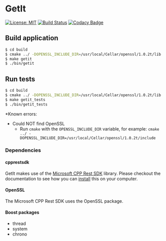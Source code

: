 # GetIt

[![License: MIT](https://img.shields.io/badge/License-MIT-yellow.svg)](https://opensource.org/licenses/MIT)
[![Build Status](https://travis-ci.org/bartkessels/getit.svg?branch=development)](https://travis-ci.org/bartkessels/getit)
[![Codacy Badge](https://api.codacy.com/project/badge/Grade/f9919567041d4715889d643b784e661f)](https://www.codacy.com/manual/bartkessels/getit?utm_source=github.com&amp;utm_medium=referral&amp;utm_content=bartkessels/getit&amp;utm_campaign=Badge_Grade)

## Build application

```bash
$ cd build
$ cmake ../ -DOPENSSL_INCLUDE_DIR=/usr/local/Cellar/openssl/1.0.2t/lib
$ make getit
$ ./bin/getit
```

## Run tests

```bash
$ cd build
$ cmake ../ -DOPENSSL_INCLUDE_DIR=/usr/local/Cellar/openssl/1.0.2t/lib
$ make getit_tests
$ ./bin/getit_tests
```

*Known errors:
  - Could NOT find OpenSSL
    - Run `cmake` with the `OPENSSL_INCLUDE_DIR` variable, for example: `cmake ../ -DOPENSSL_INCLUDE_DIR=/usr/local/Cellar/openssl/1.0.2t/include`

### Dependencies

#### cpprestsdk

GetIt makes use of the [Microsoft CPP Rest SDK](https://github.com/Microsoft/cpprestsdk) library. Please checkout the documentation to see how you can [install](https://github.com/Microsoft/cpprestsdk#getting-started) this on your computer.

#### OpenSSL

The Microsoft CPP Rest SDK uses the OpenSSL package.

#### Boost packages

  - thread
  - system
  - chrono
